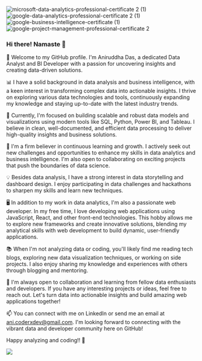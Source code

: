 ![microsoft-data-analytics-professional-certificate 2 (1)]()
![google-data-analytics-professional-certificate 2 (1)](https://github.com/user-attachments/assets/cc0897d6-13a8-457e-a9ba-20101114b0eb)
![google-business-intelligence-certificate (1)](https://github.com/user-attachments/assets/e1407bc9-0337-47ae-829d-c6493d9e15ef)
![google-project-management-professional-certificate 2](https://github.com/user-attachments/assets/6e6423ec-6de7-482e-96e8-15961c4ee1ea)
### Hi there! Namaste 🙏


👋 Welcome to my GitHub profile. I'm Aniruddha Das, a dedicated Data Analyst and BI Developer with a passion for uncovering insights and creating data-driven solutions.


📊 I have a solid background in data analysis and business intelligence, with a keen interest in transforming complex data into actionable insights. I thrive on exploring various data technologies and tools, continuously expanding my knowledge and staying up-to-date with the latest industry trends.

🔭 Currently, I'm focused on building scalable and robust data models and visualizations using modern tools like SQL, Python, Power BI, and Tableau. I believe in clean, well-documented, and efficient data processing to deliver high-quality insights and business solutions.

🌱 I'm a firm believer in continuous learning and growth. I actively seek out new challenges and opportunities to enhance my skills in data analytics and business intelligence. I'm also open to collaborating on exciting projects that push the boundaries of data science.

💡 Besides data analysis, I have a strong interest in data storytelling and dashboard design. I enjoy participating in data challenges and hackathons to sharpen my skills and learn new techniques.

🖥️ In addition to my work in data analytics, I'm also a passionate web developer. In my free time, I love developing web applications using JavaScript, React, and other front-end technologies. This hobby allows me to explore new frameworks and create innovative solutions, blending my analytical skills with web development to build dynamic, user-friendly applications.

📚 When I'm not analyzing data or coding, you'll likely find me reading tech blogs, exploring new data visualization techniques, or working on side projects. I also enjoy sharing my knowledge and experiences with others through blogging and mentoring.

🤝 I'm always open to collaboration and learning from fellow data enthusiasts and developers. If you have any interesting projects or ideas, feel free to reach out. Let's turn data into actionable insights and build amazing web applications together!

📫 You can connect with me on LinkedIn or send me an email at ani.coderxdev@gmail.com. I'm looking forward to connecting with the vibrant data and developer community here on GitHub!

Happy analyzing and coding!! 🚀

![](https://komarev.com/ghpvc/?username=AniruddhaDas1&color=green)
<!--
**AniruddhaDas1/AniruddhaDas1** is a ✨ _special_ ✨ repository because its `README.md` (this file) appears on your GitHub profile.

Here are some ideas to get you started:

- 🔭 I’m currently working on ...
- 🌱 I’m currently learning ...
- 👯 I’m looking to collaborate on ...
- 🤔 I’m looking for help with ...
- 💬 Ask me about ...
- 📫 How to reach me: ...
- 😄 Pronouns: ...
- ⚡ Fun fact: ...
-->
